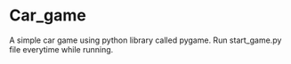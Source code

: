 # Car_game
A simple car game using python library called pygame.
Run start_game.py file everytime while running.
